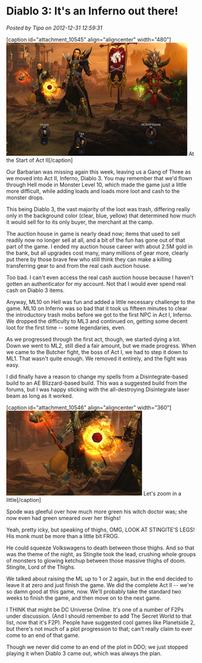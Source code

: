 # Diablo 3: It's an Inferno out there!

*Posted by Tipa on 2012-12-31 12:59:31*

[caption id="attachment\_10545" align="aligncenter" width="480"][![](../../../uploads/2012/12/Diablo-III-2012-12-30-22-02-19-12-480x300.jpg "At the Start of Act II")](../../../uploads/2012/12/Diablo-III-2012-12-30-22-02-19-12.jpg) At the Start of Act II[/caption]

Our Barbarian was missing again this week, leaving us a Gang of Three as we moved into Act II, Inferno, Diablo 3. You may remember that we'd flown through Hell mode in Monster Level 10, which made the game just a little more difficult, while adding loads and loads more loot and cash to the monster drops.

This being Diablo 3, the vast majority of the loot was trash, differing really only in the background color (clear, blue, yellow) that determined how much it would sell for to its only buyer, the merchant at the camp.

The auction house in game is nearly dead now; items that used to sell readily now no longer sell at all, and a bit of the fun has gone out of that part of the game. I ended my auction house career with about 2.5M gold in the bank, but all upgrades cost many, many millions of gear more, clearly put there by those brave few who still think they can make a killing transferring gear to and from the real cash auction house.

Too bad. I can't even access the real cash auction house because I haven't gotten an authenticator for my account. Not that I would ever spend real cash on Diablo 3 items.

Anyway, ML10 on Hell was fun and added a little necessary challenge to the game. ML10 on Inferno was so bad that it took us fifteen minutes to clear the introductory trash mobs before we got to the first NPC in Act I, Inferno. We dropped the difficulty to ML3 and continued on, getting some decent loot for the first time -- some legendaries, even.

As we progressed through the first act, though, we started dying a lot. Down we went to ML2, still died a fair amount, but we made progress. When we came to the Butcher fight, the boss of Act I, we had to step it down to ML1. That wasn't quite enough. We removed it entirely, and the fight was easy.

I did finally have a reason to change my spells from a Disintegrate-based build to an AE Blizzard-based build. This was a suggested build from the forums, but I was happy sticking with the all-destroying Disintegrate laser beam as long as it worked.

[caption id="attachment\_10546" align="aligncenter" width="360"][![](../../../uploads/2012/12/Diablo-III-2012-12-30-22-02-19-013.jpg "Let's zoom in a little")](../../../uploads/2012/12/Diablo-III-2012-12-30-22-02-19-013.jpg) Let's zoom in a little[/caption]

Spode was gleeful over how much more green his witch doctor was; she now even had green smeared over her thighs!

Yeah, pretty icky, but speaking of thighs, OMG, LOOK AT STINGITE'S LEGS! His monk must be more than a little bit FROG.

He could squeeze Volkswagens to death between those thighs. And so that was the theme of the night, as Stingite took the lead, crushing whole groups of monsters to glowing ketchup between those massive thighs of doom. Stingite, Lord of the Thighs.

We talked about raising the ML up to 1 or 2 again, but in the end decided to leave it at zero and just finish the game. We did the complete Act II -- we're so damn good at this game, now. We'll probably take the standard two weeks to finish the game, and then move on to the next game.

I THINK that might be DC Universe Online. It's one of a number of F2Ps under discussion. (And I should remember to add The Secret World to that list, now that it's F2P). People have suggested cool games like Planetside 2, but there's not much of a plot progression to that; can't really claim to ever come to an end of that game.

Though we never did come to an end of the plot in DDO; we just stopped playing it when Diablo 3 came out, which was always the plan.
